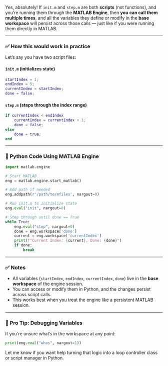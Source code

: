 Yes, absolutely! If `init.m` and `step.m` are both **scripts** (not functions), and you're running them through the **MATLAB Engine**, then **you can call them multiple times**, and all the variables they define or modify in the **base workspace** will persist across those calls — just like if you were running them directly in MATLAB.

---

### ✅ How this would work in practice

Let’s say you have two script files:

#### `init.m` (initializes state)

```matlab
startIndex = 1;
endIndex = 5;
currentIndex = startIndex;
done = false;
```

#### `step.m` (steps through the index range)

```matlab
if currentIndex < endIndex
    currentIndex = currentIndex + 1;
    done = false;
else
    done = true;
end
```

---

### 🧪 Python Code Using MATLAB Engine

```python
import matlab.engine

# Start MATLAB
eng = matlab.engine.start_matlab()

# Add path if needed
eng.addpath(r'/path/to/mfiles', nargout=0)

# Run init.m to initialize state
eng.eval("init", nargout=0)

# Step through until done == True
while True:
    eng.eval("step", nargout=0)
    done = eng.workspace['done']
    current = eng.workspace['currentIndex']
    print(f"Current Index: {current}, Done: {done}")
    if done:
        break
```

---

### ✅ Notes

- All variables (`startIndex`, `endIndex`, `currentIndex`, `done`) live in the **base workspace** of the engine session.
- You can access or modify them in Python, and the changes persist across script calls.
- This works best when you treat the engine like a persistent MATLAB session.

---

### 🧠 Pro Tip: Debugging Variables

If you're unsure what’s in the workspace at any point:

```python
print(eng.eval("whos", nargout=1))
```

Let me know if you want help turning that logic into a loop controller class or script manager in Python.